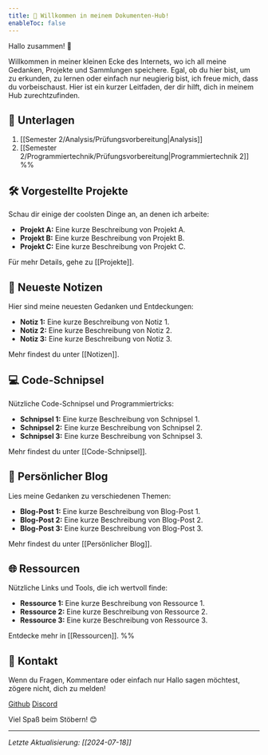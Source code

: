 ```yaml
---
title: 🏡 Willkommen in meinem Dokumenten-Hub!
enableToc: false
---
```


Hallo zusammen! 👋

Willkommen in meiner kleinen Ecke des Internets, wo ich all meine Gedanken, Projekte und Sammlungen speichere. Egal, ob du hier bist, um zu erkunden, zu lernen oder einfach nur neugierig bist, ich freue mich, dass du vorbeischaust. Hier ist ein kurzer Leitfaden, der dir hilft, dich in meinem Hub zurechtzufinden.

## 📂 Unterlagen

1. [[Semester 2/Analysis/Prüfungsvorbereitung|Analysis]]
2. [[Semester 2/Programmiertechnik/Prüfungsvorbereitung|Programmiertechnik 2]]
%%
## 🛠️ Vorgestellte Projekte
Schau dir einige der coolsten Dinge an, an denen ich arbeite:

- **Projekt A:** Eine kurze Beschreibung von Projekt A.
- **Projekt B:** Eine kurze Beschreibung von Projekt B.
- **Projekt C:** Eine kurze Beschreibung von Projekt C.

Für mehr Details, gehe zu [[Projekte]].

## 📝 Neueste Notizen
Hier sind meine neuesten Gedanken und Entdeckungen:

- **Notiz 1:** Eine kurze Beschreibung von Notiz 1.
- **Notiz 2:** Eine kurze Beschreibung von Notiz 2.
- **Notiz 3:** Eine kurze Beschreibung von Notiz 3.

Mehr findest du unter [[Notizen]].

## 💻 Code-Schnipsel
Nützliche Code-Schnipsel und Programmiertricks:

- **Schnipsel 1:** Eine kurze Beschreibung von Schnipsel 1.
- **Schnipsel 2:** Eine kurze Beschreibung von Schnipsel 2.
- **Schnipsel 3:** Eine kurze Beschreibung von Schnipsel 3.

Mehr findest du unter [[Code-Schnipsel]].

## 📝 Persönlicher Blog
Lies meine Gedanken zu verschiedenen Themen:

- **Blog-Post 1:** Eine kurze Beschreibung von Blog-Post 1.
- **Blog-Post 2:** Eine kurze Beschreibung von Blog-Post 2.
- **Blog-Post 3:** Eine kurze Beschreibung von Blog-Post 3.

Mehr findest du unter [[Persönlicher Blog]].

## 🌐 Ressourcen
Nützliche Links und Tools, die ich wertvoll finde:

- **Ressource 1:** Eine kurze Beschreibung von Ressource 1.
- **Ressource 2:** Eine kurze Beschreibung von Ressource 2.
- **Ressource 3:** Eine kurze Beschreibung von Ressource 3.

Entdecke mehr in [[Ressourcen]].
%%
## 📧 Kontakt
Wenn du Fragen, Kommentare oder einfach nur Hallo sagen möchtest, zögere nicht, dich zu melden!

[Github](https://github.com/MomdAli/Angewandte-Informatik)
[Discord](https://discord.gg/nwtQs3UMec)

Viel Spaß beim Stöbern! 😊

---

*Letzte Aktualisierung: [[2024-07-18]]*
